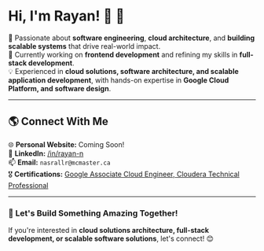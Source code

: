 # **Hi, I'm Rayan!** 👋 🚀  

🌟 Passionate about **software engineering**, **cloud architecture**, and **building scalable systems** that drive real-world impact.  
🔭 Currently working on **frontend development** and refining my skills in **full-stack development**.  
💡 Experienced in **cloud solutions, software architecture, and scalable application development**, with hands-on expertise in **Google Cloud Platform, and software design**.  

---

## **🌎 Connect With Me**  
🌐 **Personal Website:** Coming Soon!  
💼 **LinkedIn:** [/in/rayan-n](https://www.linkedin.com/in/rayan-n/)  
📫 **Email:** `nasrallr@mcmaster.ca`   
🎖 **Certifications:** [Google Associate Cloud Engineer, Cloudera Technical Professional](https://www.credly.com/users/rayan-nasrallah/)  

---

### **🚀 Let's Build Something Amazing Together!**  
If you're interested in **cloud solutions architecture, full-stack development, or scalable software solutions**, let's connect! 😊  
